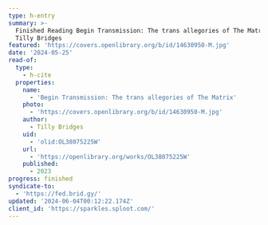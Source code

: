```yaml
---
type: h-entry
summary: >-
  Finished Reading Begin Transmission: The trans allegories of The Matrix by
  Tilly Bridges
featured: 'https://covers.openlibrary.org/b/id/14630950-M.jpg'
date: '2024-05-25'
read-of:
  type:
    - h-cite
  properties:
    name:
      - 'Begin Transmission: The trans allegories of The Matrix'
    photo:
      - 'https://covers.openlibrary.org/b/id/14630950-M.jpg'
    author:
      - Tilly Bridges
    uid:
      - 'olid:OL38075225W'
    url:
      - 'https://openlibrary.org/works/OL38075225W'
    published:
      - 2023
progress: finished
syndicate-to:
  - 'https://fed.brid.gy/'
updated: '2024-06-04T00:12:22.174Z'
client_id: 'https://sparkles.sploot.com/'
---
```


